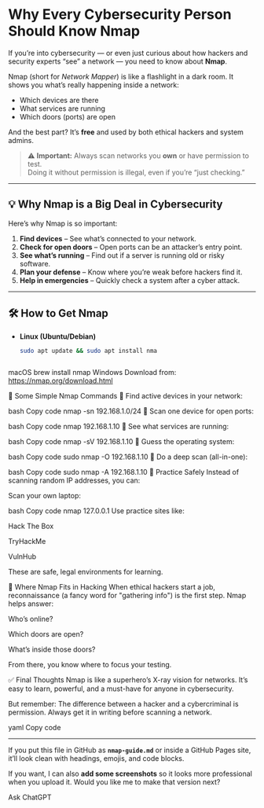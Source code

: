 # **Why Every Cybersecurity Person Should Know Nmap**  

  

If you’re into cybersecurity — or even just curious about how hackers and security experts “see” a network — you need to know about  **Nmap**.  

Nmap (short for *Network Mapper*) is like a flashlight in a dark room. It shows you what’s really happening inside a network:  
- Which devices are there  
- What services are running  
- Which doors (ports) are open  

And the best part? It’s **free** and used by both ethical hackers and system admins.  

> ⚠ **Important:** Always scan networks you **own** or have permission to test.  
> Doing it without permission is illegal, even if you’re “just checking.”  

---

## 💡 Why Nmap is a Big Deal in Cybersecurity  

Here’s why Nmap is so important:  

1. **Find devices** – See what’s connected to your network.  
2. **Check for open doors** – Open ports can be an attacker’s entry point.  
3. **See what’s running** – Find out if a server is running old or risky software.  
4. **Plan your defense** – Know where you’re weak before hackers find it.  
5. **Help in emergencies** – Quickly check a system after a cyber attack.  

---

## 🛠 How to Get Nmap  

- **Linux (Ubuntu/Debian)**  
  ```bash
  sudo apt update && sudo apt install nma

  

macOS
brew install nmap
Windows
Download from: https://nmap.org/download.html

🚀 Some Simple Nmap Commands
🔹 Find active devices in your network:

bash
Copy code
nmap -sn 192.168.1.0/24
🔹 Scan one device for open ports:

bash
Copy code
nmap 192.168.1.10
🔹 See what services are running:

bash
Copy code
nmap -sV 192.168.1.10
🔹 Guess the operating system:

bash
Copy code
sudo nmap -O 192.168.1.10
🔹 Do a deep scan (all-in-one):

bash
Copy code
sudo nmap -A 192.168.1.10
🧪 Practice Safely
Instead of scanning random IP addresses, you can:

Scan your own laptop:

bash
Copy code
nmap 127.0.0.1
Use practice sites like:

Hack The Box

TryHackMe

VulnHub

These are safe, legal environments for learning.

🔐 Where Nmap Fits in Hacking
When ethical hackers start a job, reconnaissance (a fancy word for "gathering info") is the first step.
Nmap helps answer:

Who’s online?

Which doors are open?

What’s inside those doors?

From there, you know where to focus your testing.

✅ Final Thoughts
Nmap is like a superhero’s X-ray vision for networks.
It’s easy to learn, powerful, and a must-have for anyone in cybersecurity.

But remember:
The difference between a hacker and a cybercriminal is permission.
Always get it in writing before scanning a network.

yaml
Copy code

---

If you put this file in GitHub as **`nmap-guide.md`** or inside a GitHub Pages site, it’ll look clean with headings, emojis, and code blocks.  

If you want, I can also **add some screenshots** so it looks more professional when you upload it. Would you like me to make that version next?







Ask ChatGPT


